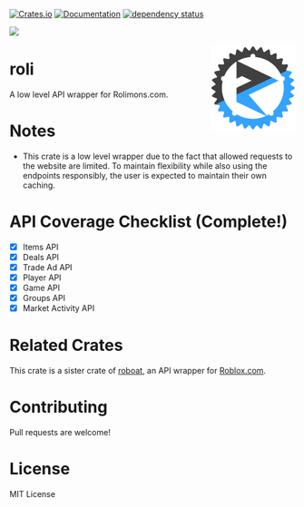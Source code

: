 [![Crates.io](https://img.shields.io/crates/v/roli.svg)](https://crates.io/crates/roli)
[![Documentation](https://docs.rs/roli/badge.svg)](https://docs.rs/roli/)
[![dependency status](https://deps.rs/repo/github/chloe-woahie/roli/status.svg)](https://deps.rs/repo/github/chloe-woahie/roli)

[![](https://dcbadge.vercel.app/api/server/QmBEgPaFSD)](https://discord.gg/QmBEgPaFSD)

<img align="right" src="images/icon2.png" height="150px" alt="roli logo">

# roli

A low level API wrapper for Rolimons.com.

# Notes

* This crate is a low level wrapper due to the fact that allowed requests to the website are limited. To maintain flexibility while also using the endpoints responsibly, the user is expected to maintain their own caching.

# API Coverage Checklist (Complete!)
- [x] Items API
- [x] Deals API
- [x] Trade Ad API
- [x] Player API
- [x] Game API
- [x] Groups API
- [x] Market Activity API

# Related Crates
This crate is a sister crate of [roboat](https://crates.io/crates/roboat), an API wrapper for [Roblox.com](https://www.roblox.com/).

# Contributing
Pull requests are welcome!

# License
MIT License
